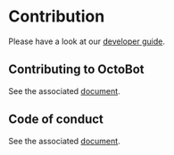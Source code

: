 # Contribution

Please have a look at our [developer guide](developer-guide.md).

## Contributing to OctoBot

See the associated [document](https://github.com/Drakkar-Software/OctoBot/blob/dev/CONTRIBUTING.md).

## Code of conduct

See the associated [document](https://github.com/Drakkar-Software/OctoBot/blob/dev/CODE_OF_CONDUCT.md).

